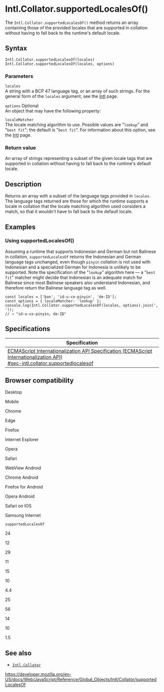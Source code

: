 Intl.Collator.supportedLocalesOf()
==================================

The `Intl.Collator.supportedLocalesOf()` method returns an array containing those of the provided locales that are supported in collation without having to fall back to the runtime's default locale.

Syntax
------

    Intl.Collator.supportedLocalesOf(locales)
    Intl.Collator.supportedLocalesOf(locales, options)

### Parameters

`locales`  
A string with a BCP 47 language tag, or an array of such strings. For the general form of the `locales` argument, see the [Intl](../../intl#locale_identification_and_negotiation) page.

 `options` <span class="badge inline optional">Optional</span>   
An object that may have the following property:

`localeMatcher`  
The locale matching algorithm to use. Possible values are "`lookup`" and "`best fit`"; the default is "`best fit`". For information about this option, see the [Intl](../../intl#locale_negotiation) page.

### Return value

An array of strings representing a subset of the given locale tags that are supported in collation without having to fall back to the runtime's default locale.

Description
-----------

Returns an array with a subset of the language tags provided in `locales`. The language tags returned are those for which the runtime supports a locale in collation that the locale matching algorithm used considers a match, so that it wouldn't have to fall back to the default locale.

Examples
--------

### Using supportedLocalesOf()

Assuming a runtime that supports Indonesian and German but not Balinese in collation, `supportedLocalesOf` returns the Indonesian and German language tags unchanged, even though `pinyin` collation is not used with Indonesian and a specialized German for Indonesia is unlikely to be supported. Note the specification of the "`lookup`" algorithm here — a "`best fit`" matcher might decide that Indonesian is an adequate match for Balinese since most Balinese speakers also understand Indonesian, and therefore return the Balinese language tag as well.

    const locales = ['ban', 'id-u-co-pinyin', 'de-ID'];
    const options = { localeMatcher: 'lookup' };
    console.log(Intl.Collator.supportedLocalesOf(locales, options).join(', '));
    // → "id-u-co-pinyin, de-ID"

Specifications
--------------

<table><thead><tr class="header"><th>Specification</th></tr></thead><tbody><tr class="odd"><td><a href="https://tc39.es/ecma402/#sec-intl.collator.supportedlocalesof">ECMAScript Internationalization API Specification (ECMAScript Internationalization API)<br />
<span class="small">#sec-intl.collator.supportedlocalesof</span></a></td></tr></tbody></table>

Browser compatibility
---------------------

Desktop

Mobile

Chrome

Edge

Firefox

Internet Explorer

Opera

Safari

WebView Android

Chrome Android

Firefox for Android

Opera Android

Safari on IOS

Samsung Internet

`supportedLocalesOf`

24

12

29

11

15

10

4.4

25

56

14

10

1.5

See also
--------

-   [`Intl.Collator`](../collator)

<a href="https://developer.mozilla.org/en-US/docs/Web/JavaScript/Reference/Global_Objects/Intl/Collator/supportedLocalesOf" class="_attribution-link">https://developer.mozilla.org/en-US/docs/Web/JavaScript/Reference/Global_Objects/Intl/Collator/supportedLocalesOf</a>
